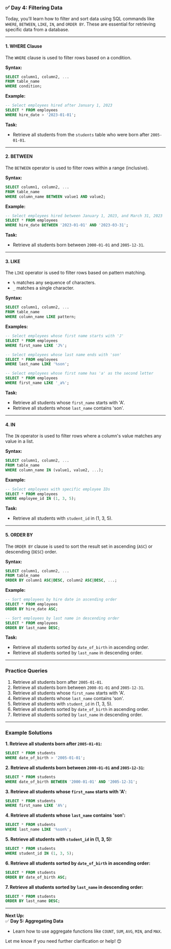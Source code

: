 ### ✅ **Day 4: Filtering Data**  
Today, you’ll learn how to filter and sort data using SQL commands like `WHERE`, `BETWEEN`, `LIKE`, `IN`, and `ORDER BY`. These are essential for retrieving specific data from a database.

---

#### **1. WHERE Clause**  
The `WHERE` clause is used to filter rows based on a condition.  

**Syntax:**  
```sql
SELECT column1, column2, ...
FROM table_name
WHERE condition;
```

**Example:**  
```sql
-- Select employees hired after January 1, 2023
SELECT * FROM employees
WHERE hire_date > '2023-01-01';
```

**Task:**  
- Retrieve all students from the `students` table who were born after `2005-01-01`.  

---

#### **2. BETWEEN**  
The `BETWEEN` operator is used to filter rows within a range (inclusive).  

**Syntax:**  
```sql
SELECT column1, column2, ...
FROM table_name
WHERE column_name BETWEEN value1 AND value2;
```

**Example:**  
```sql
-- Select employees hired between January 1, 2023, and March 31, 2023
SELECT * FROM employees
WHERE hire_date BETWEEN '2023-01-01' AND '2023-03-31';
```

**Task:**  
- Retrieve all students born between `2000-01-01` and `2005-12-31`.  

---

#### **3. LIKE**  
The `LIKE` operator is used to filter rows based on pattern matching.  
- `%` matches any sequence of characters.  
- `_` matches a single character.  

**Syntax:**  
```sql
SELECT column1, column2, ...
FROM table_name
WHERE column_name LIKE pattern;
```

**Examples:**  
```sql
-- Select employees whose first name starts with 'J'
SELECT * FROM employees
WHERE first_name LIKE 'J%';

-- Select employees whose last name ends with 'son'
SELECT * FROM employees
WHERE last_name LIKE '%son';

-- Select employees whose first name has 'a' as the second letter
SELECT * FROM employees
WHERE first_name LIKE '_a%';
```

**Task:**  
- Retrieve all students whose `first_name` starts with 'A'.  
- Retrieve all students whose `last_name` contains 'son'.  

---

#### **4. IN**  
The `IN` operator is used to filter rows where a column's value matches any value in a list.  

**Syntax:**  
```sql
SELECT column1, column2, ...
FROM table_name
WHERE column_name IN (value1, value2, ...);
```

**Example:**  
```sql
-- Select employees with specific employee IDs
SELECT * FROM employees
WHERE employee_id IN (1, 3, 5);
```

**Task:**  
- Retrieve all students with `student_id` in (1, 3, 5).  

---

#### **5. ORDER BY**  
The `ORDER BY` clause is used to sort the result set in ascending (`ASC`) or descending (`DESC`) order.  

**Syntax:**  
```sql
SELECT column1, column2, ...
FROM table_name
ORDER BY column1 ASC|DESC, column2 ASC|DESC, ...;
```

**Example:**  
```sql
-- Sort employees by hire date in ascending order
SELECT * FROM employees
ORDER BY hire_date ASC;

-- Sort employees by last name in descending order
SELECT * FROM employees
ORDER BY last_name DESC;
```

**Task:**  
- Retrieve all students sorted by `date_of_birth` in ascending order.  
- Retrieve all students sorted by `last_name` in descending order.  

---

### **Practice Queries**  
1. Retrieve all students born after `2005-01-01`.  
2. Retrieve all students born between `2000-01-01` and `2005-12-31`.  
3. Retrieve all students whose `first_name` starts with 'A'.  
4. Retrieve all students whose `last_name` contains 'son'.  
5. Retrieve all students with `student_id` in (1, 3, 5).  
6. Retrieve all students sorted by `date_of_birth` in ascending order.  
7. Retrieve all students sorted by `last_name` in descending order.  

---

### **Example Solutions**  

**1. Retrieve all students born after `2005-01-01`:**  
```sql
SELECT * FROM students
WHERE date_of_birth > '2005-01-01';
```

**2. Retrieve all students born between `2000-01-01` and `2005-12-31`:**  
```sql
SELECT * FROM students
WHERE date_of_birth BETWEEN '2000-01-01' AND '2005-12-31';
```

**3. Retrieve all students whose `first_name` starts with 'A':**  
```sql
SELECT * FROM students
WHERE first_name LIKE 'A%';
```

**4. Retrieve all students whose `last_name` contains 'son':**  
```sql
SELECT * FROM students
WHERE last_name LIKE '%son%';
```

**5. Retrieve all students with `student_id` in (1, 3, 5):**  
```sql
SELECT * FROM students
WHERE student_id IN (1, 3, 5);
```

**6. Retrieve all students sorted by `date_of_birth` in ascending order:**  
```sql
SELECT * FROM students
ORDER BY date_of_birth ASC;
```

**7. Retrieve all students sorted by `last_name` in descending order:**  
```sql
SELECT * FROM students
ORDER BY last_name DESC;
```

---

**Next Up:**  
✅ **Day 5: Aggregating Data**  
- Learn how to use aggregate functions like `COUNT`, `SUM`, `AVG`, `MIN`, and `MAX`.  

Let me know if you need further clarification or help! 😊
